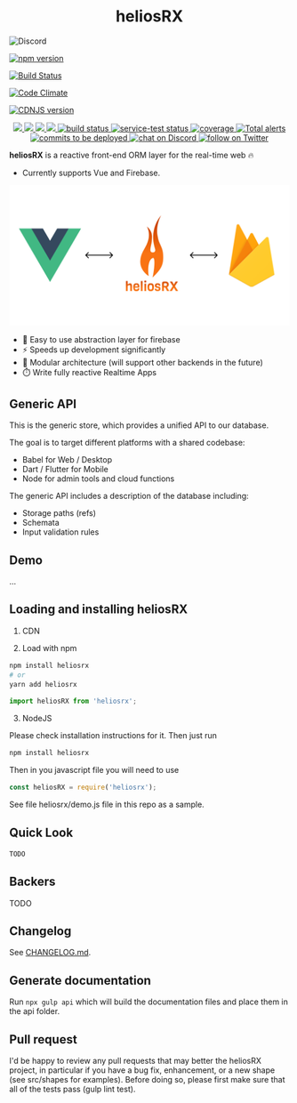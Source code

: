 <h1 align="center">heliosRX</h1>

![Discord](https://img.shields.io/discord/655646290507464743?label=discord&logo=discord)

[![npm version](https://badge.fury.io/js/heliosrx.svg)](http://badge.fury.io/js/heliosrx)

[![Build Status](https://travis-ci.org/heliosrx/heliosrx.png)](https://travis-ci.org/heliosrx/heliosrx)

[![Code Climate](https://codeclimate.com/github/heliosrx/heliosrx/badges/gpa.svg)](https://codeclimate.com/github/heliosrx/heliosrx)

[![CDNJS version](https://img.shields.io/cdnjs/v/heliosrx.svg)](https://cdnjs.com/libraries/heliosrx)

<p align="center">
  <a href="https://github.com/badges/shields/graphs/contributors" alt="Contributors">
    <img src="https://img.shields.io/github/contributors/badges/shields" />
  </a>
  <a href="#backers" alt="Backers on Open Collective">
    <img src="https://img.shields.io/opencollective/backers/shields" />
  </a>
  <a href="#sponsors" alt="Sponsors on Open Collective">
    <img src="https://img.shields.io/opencollective/sponsors/shields" />
  </a>
  <a href="https://github.com/badges/shields/pulse" alt="Activity">
    <img src="https://img.shields.io/github/commit-activity/m/badges/shields" />
  </a>
  <a href="https://circleci.com/gh/badges/shields/tree/master">
    <img src="https://img.shields.io/circleci/project/github/badges/shields/master" alt="build status" />
  </a>
  <a href="https://circleci.com/gh/badges/daily-tests">
    <img src="https://img.shields.io/circleci/project/github/badges/daily-tests?label=service%20tests" alt="service-test status">
  </a>
  <a href="https://coveralls.io/github/badges/shields">
    <img src="https://img.shields.io/coveralls/github/badges/shields" alt="coverage">
  </a>
  <a href="https://lgtm.com/projects/g/badges/shields/alerts/">
    <img src="https://img.shields.io/lgtm/alerts/g/badges/shields" alt="Total alerts"/>
  </a>
  <a href="https://github.com/badges/shields/compare/gh-pages...master">
    <img src="https://img.shields.io/github/commits-since/badges/shields/gh-pages?label=commits%20to%20be%20deployed" alt="commits to be deployed">
  </a>
  <a href="https://discord.gg/HjJCwm5">
    <img src="https://img.shields.io/discord/308323056592486420?logo=discord" alt="chat on Discord">
  </a>
  <a href="https://twitter.com/intent/follow?screen_name=shields_io">
    <img src="https://img.shields.io/twitter/follow/shields_io?style=social&logo=twitter" alt="follow on Twitter">
  </a>
</p>

**heliosRX** is a reactive front-end ORM layer for the real-time web 🔥
- Currently supports Vue and Firebase.

 ![heliosRX](./doc/img/helios-rx.png)

- 🍭 Easy to use abstraction layer for firebase
- ⚡ Speeds up development significantly
- 🔌 Modular architecture (will support other backends in the future)
- ⏱️ Write fully reactive Realtime Apps

## Generic API

 This is the generic store, which provides a unified API to our database.

 The goal is to target different platforms with a shared codebase:

 - Babel for Web / Desktop
 - Dart / Flutter for Mobile
 - Node for admin tools and cloud functions

 The generic API includes a description of the database including:

 - Storage paths (refs)
 - Schemata
 - Input validation rules

## Demo

...

## Loading and installing heliosRX

1. CDN

2. Load with npm
```bash
npm install heliosrx
# or
yarn add heliosrx
```

```javascript
import heliosRX from 'heliosrx';
```

3. NodeJS

Please check installation instructions for it. Then just run

```bash
npm install heliosrx
```

Then in you javascript file you will need to use

```javascript
const heliosRX = require('heliosrx');
```

See file heliosrx/demo.js file in this repo as a sample.

## Quick Look

```js
TODO
```

## Backers

TODO

## Changelog

See [CHANGELOG.md](./CHANGELOG.md).

## Generate documentation

Run `npx gulp api` which will build the documentation files and place them in the api folder.

## Pull request

I'd be happy to review any pull requests that may better the heliosRX project, in particular if you have a bug fix, enhancement, or a new shape (see src/shapes for examples). Before doing so, please first make sure that all of the tests pass (gulp lint test).
